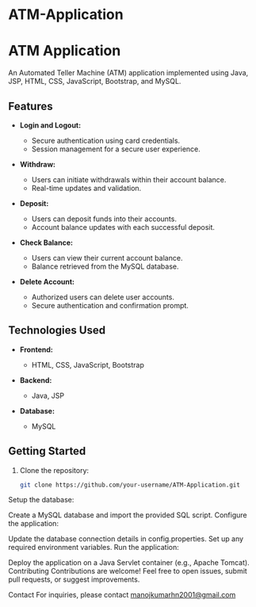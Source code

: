 # ATM-Application

# ATM Application

An Automated Teller Machine (ATM) application implemented using Java, JSP, HTML, CSS, JavaScript, Bootstrap, and MySQL.

## Features

- **Login and Logout:**
  - Secure authentication using card credentials.
  - Session management for a secure user experience.

- **Withdraw:**
  - Users can initiate withdrawals within their account balance.
  - Real-time updates and validation.

- **Deposit:**
  - Users can deposit funds into their accounts.
  - Account balance updates with each successful deposit.

- **Check Balance:**
  - Users can view their current account balance.
  - Balance retrieved from the MySQL database.

- **Delete Account:**
  - Authorized users can delete user accounts.
  - Secure authentication and confirmation prompt.

## Technologies Used

- **Frontend:**
  - HTML, CSS, JavaScript, Bootstrap

- **Backend:**
  - Java, JSP

- **Database:**
  - MySQL

## Getting Started

1. Clone the repository:

   ```bash
   git clone https://github.com/your-username/ATM-Application.git
Setup the database:

Create a MySQL database and import the provided SQL script.
Configure the application:

Update the database connection details in config.properties.
Set up any required environment variables.
Run the application:

Deploy the application on a Java Servlet container (e.g., Apache Tomcat).
Contributing
Contributions are welcome! Feel free to open issues, submit pull requests, or suggest improvements.

Contact
For inquiries, please contact <a href="mailto:manojkumarhn2001@gmail.com">manojkumarhn2001@gmail.com</a>

